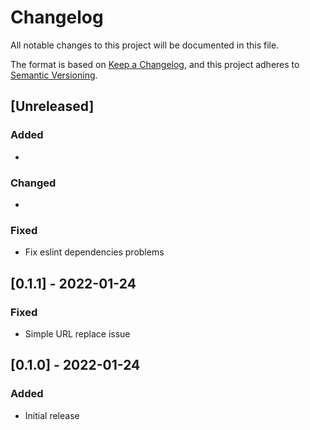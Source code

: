 # Changelog

All notable changes to this project will be documented in this file.

The format is based on [Keep a Changelog](https://keepachangelog.com/en/1.0.0/),
and this project adheres to [Semantic Versioning](https://semver.org/spec/v2.0.0.html).

## [Unreleased]

### Added

*

### Changed

*

### Fixed

* Fix eslint dependencies problems

## [0.1.1] - 2022-01-24

### Fixed

* Simple URL replace issue

## [0.1.0] - 2022-01-24

### Added

* Initial release
